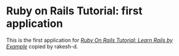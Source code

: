 # Ruby on Rails Tutorial: first application

This is the first application for [*Ruby On Rails Tutorial: Learn Rails by Example*](http://railstutorial.org/) copied by rakesh-d.
